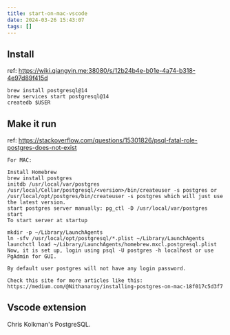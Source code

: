 ```yaml
---
title: start-on-mac-vscode
date: 2024-03-26 15:43:07
tags: []
---
```

## Install

ref: https://wiki.qiangyin.me:38080/s/12b24b4e-b01e-4a74-b318-4e97d89f415d

```
brew install postgresql@14
brew services start postgresql@14
createdb $USER
```

## Make it run

ref: https://stackoverflow.com/questions/15301826/psql-fatal-role-postgres-does-not-exist

```
For MAC:

Install Homebrew
brew install postgres
initdb /usr/local/var/postgres
/usr/local/Cellar/postgresql/<version>/bin/createuser -s postgres or /usr/local/opt/postgres/bin/createuser -s postgres which will just use the latest version.
start postgres server manually: pg_ctl -D /usr/local/var/postgres start
To start server at startup

mkdir -p ~/Library/LaunchAgents
ln -sfv /usr/local/opt/postgresql/*.plist ~/Library/LaunchAgents
launchctl load ~/Library/LaunchAgents/homebrew.mxcl.postgresql.plist
Now, it is set up, login using psql -U postgres -h localhost or use PgAdmin for GUI.

By default user postgres will not have any login password.

Check this site for more articles like this: https://medium.com/@Nithanaroy/installing-postgres-on-mac-18f017c5d3f7
```

## Vscode extension

Chris Kolkman's PostgreSQL.

